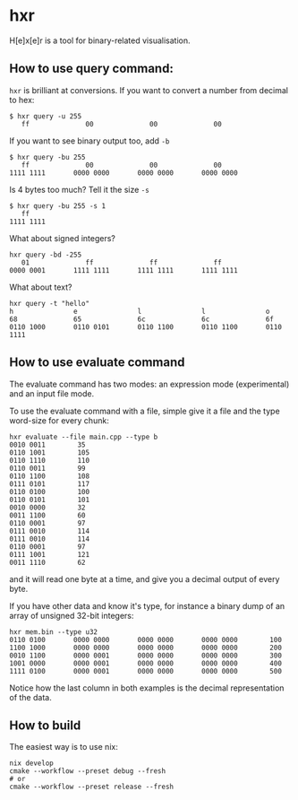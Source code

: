 # hxr

H[e]x[e]r is a tool for binary-related visualisation.

## How to use query command:

`hxr` is brilliant at conversions. If you want to convert a number from decimal to hex:

```
$ hxr query -u 255
   ff              00              00              00
```

If you want to see binary output too, add `-b`

```
$ hxr query -bu 255
   ff              00              00              00
1111 1111       0000 0000       0000 0000       0000 0000
```
Is 4 bytes too much? Tell it the size `-s`

```
$ hxr query -bu 255 -s 1
   ff
1111 1111
```

What about signed integers? 

```
hxr query -bd -255
   01              ff              ff              ff
0000 0001       1111 1111       1111 1111       1111 1111
```

What about text? 

```
hxr query -t "hello"
h               e               l               l               o
68              65              6c              6c              6f
0110 1000       0110 0101       0110 1100       0110 1100       0110 1111
```

## How to use evaluate command

The evaluate command has two modes: an expression mode (experimental) and an input file mode.

To use the evaluate command with a file, simple give it a file and the type word-size for every
chunk:

```
hxr evaluate --file main.cpp --type b
0010 0011        35
0110 1001        105
0110 1110        110
0110 0011        99
0110 1100        108
0111 0101        117
0110 0100        100
0110 0101        101
0010 0000        32
0011 1100        60
0110 0001        97
0111 0010        114
0111 0010        114
0110 0001        97
0111 1001        121
0011 1110        62
```
and it will read one byte at a time, and give you a decimal output of every byte.

If you have other data and know it's type, for instance a binary dump of an array of
unsigned 32-bit integers: 

```
hxr mem.bin --type u32
0110 0100       0000 0000       0000 0000       0000 0000        100
1100 1000       0000 0000       0000 0000       0000 0000        200
0010 1100       0000 0001       0000 0000       0000 0000        300
1001 0000       0000 0001       0000 0000       0000 0000        400
1111 0100       0000 0001       0000 0000       0000 0000        500
```

Notice how the last column in both examples is the decimal representation of the data.

## How to build

The easiest way is to use nix:

```
nix develop
cmake --workflow --preset debug --fresh
# or
cmake --workflow --preset release --fresh
```

